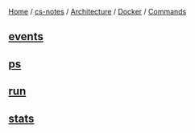 [Home](https://mengxianbin.github.io) /
[cs-notes](https://mengxianbin.github.io/cs-notes/site) /
[Architecture](https://mengxianbin.github.io/cs-notes/site/Architecture) /
[Docker](https://mengxianbin.github.io/cs-notes/site/Architecture/Docker) /
[Commands](https://mengxianbin.github.io/cs-notes/site/Architecture/Docker/Commands)

## [events](https://mengxianbin.github.io/cs-notes/site/Architecture/Docker/Commands/events)

## [ps](https://mengxianbin.github.io/cs-notes/site/Architecture/Docker/Commands/ps)

## [run](https://mengxianbin.github.io/cs-notes/site/Architecture/Docker/Commands/run)

## [stats](https://mengxianbin.github.io/cs-notes/site/Architecture/Docker/Commands/stats)
